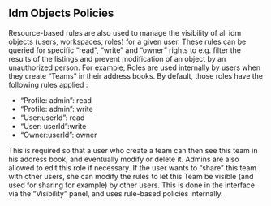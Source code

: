 ## Idm Objects Policies 

Resource-based rules are also used to manage the visibility of all idm objects (users, workspaces, roles) for a given user. These rules can be queried for specific “read”, “write” and “owner” rights to e.g. filter the results of the listings and prevent modification of an object by an unauthorized person. 
For example, Roles are used internally by users when they create “Teams” in their address books. By default, those roles have the following rules applied :

* “Profile: admin”: read
* “Profile: admin”: write
* “User:userId”: read
* “User: userId”:write
* “Owner:userId”: owner

This is required so that a user who create a team can then see this team in his address book, and eventually modify or delete it. Admins are also allowed to edit this role if necessary. If the user wants to “share” this team with other users, she can modify the rules to let this Team be visible (and used for sharing for example) by other users. This is done in the interface via the “Visibility” panel, and uses rule-based policies internally.  
